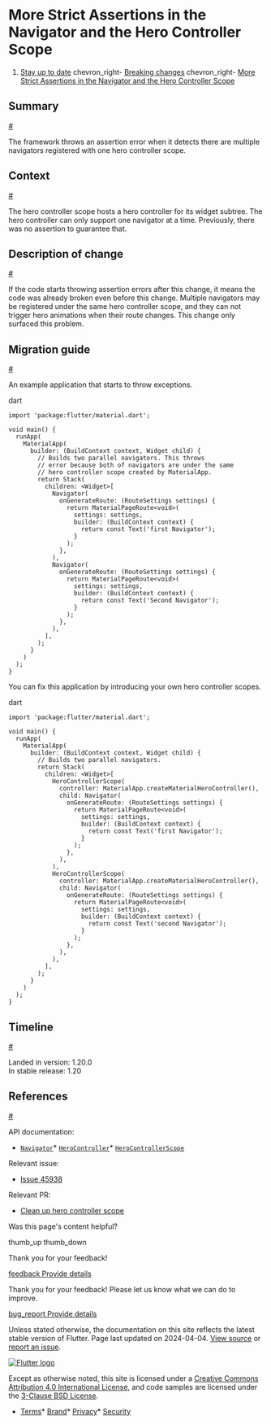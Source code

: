 More Strict Assertions in the Navigator and the Hero Controller Scope
=====================================================================

1. [Stay up to date](/release) chevron\_right- [Breaking changes](/release/breaking-changes) chevron\_right- [More Strict Assertions in the Navigator and the Hero Controller Scope](/release/breaking-changes/hero-controller-scope)

Summary
-------

[#](#summary)

The framework throws an assertion error when it detects there are multiple navigators registered with one hero controller scope.

Context
-------

[#](#context)

The hero controller scope hosts a hero controller for its widget subtree. The hero controller can only support one navigator at a time. Previously, there was no assertion to guarantee that.

Description of change
---------------------

[#](#description-of-change)

If the code starts throwing assertion errors after this change, it means the code was already broken even before this change. Multiple navigators may be registered under the same hero controller scope, and they can not trigger hero animations when their route changes. This change only surfaced this problem.

Migration guide
---------------

[#](#migration-guide)

An example application that starts to throw exceptions.

dart

```
import 'package:flutter/material.dart';

void main() {
  runApp(
    MaterialApp(
      builder: (BuildContext context, Widget child) {
        // Builds two parallel navigators. This throws
        // error because both of navigators are under the same
        // hero controller scope created by MaterialApp.
        return Stack(
          children: <Widget>[
            Navigator(
              onGenerateRoute: (RouteSettings settings) {
                return MaterialPageRoute<void>(
                  settings: settings,
                  builder: (BuildContext context) {
                    return const Text('first Navigator');
                  }
                );
              },
            ),
            Navigator(
              onGenerateRoute: (RouteSettings settings) {
                return MaterialPageRoute<void>(
                  settings: settings,
                  builder: (BuildContext context) {
                    return const Text('Second Navigator');
                  }
                );
              },
            ),
          ],
        );
      }
    )
  );
}
```

You can fix this application by introducing your own hero controller scopes.

dart

```
import 'package:flutter/material.dart';

void main() {
  runApp(
    MaterialApp(
      builder: (BuildContext context, Widget child) {
        // Builds two parallel navigators.
        return Stack(
          children: <Widget>[
            HeroControllerScope(
              controller: MaterialApp.createMaterialHeroController(),
              child: Navigator(
                onGenerateRoute: (RouteSettings settings) {
                  return MaterialPageRoute<void>(
                    settings: settings,
                    builder: (BuildContext context) {
                      return const Text('first Navigator');
                    }
                  );
                },
              ),
            ),
            HeroControllerScope(
              controller: MaterialApp.createMaterialHeroController(),
              child: Navigator(
                onGenerateRoute: (RouteSettings settings) {
                  return MaterialPageRoute<void>(
                    settings: settings,
                    builder: (BuildContext context) {
                      return const Text('second Navigator');
                    }
                  );
                },
              ),
            ),
          ],
        );
      }
    )
  );
}
```

Timeline
--------

[#](#timeline)

Landed in version: 1.20.0  
 In stable release: 1.20

References
----------

[#](#references)

API documentation:

* [`Navigator`](https://api.flutter.dev/flutter/widgets/Navigator-class.html)* [`HeroController`](https://api.flutter.dev/flutter/widgets/HeroController-class.html)* [`HeroControllerScope`](https://api.flutter.dev/flutter/widgets/HeroControllerScope-class.html)

Relevant issue:

* [Issue 45938](https://github.com/flutter/flutter/issues/45938)

Relevant PR:

* [Clean up hero controller scope](https://github.com/flutter/flutter/pull/60655)

Was this page's content helpful?

thumb\_up thumb\_down

Thank you for your feedback!

 [feedback Provide details](https://github.com/flutter/website/issues/new?template=1_page_issue.yml&&page-url=https://docs.flutter.dev/release/breaking-changes/hero-controller-scope/&page-source=https://github.com/flutter/website/tree/main/src/content/release/breaking-changes/hero-controller-scope.md)

Thank you for your feedback! Please let us know what we can do to improve.

 [bug\_report Provide details](https://github.com/flutter/website/issues/new?template=1_page_issue.yml&&page-url=https://docs.flutter.dev/release/breaking-changes/hero-controller-scope/&page-source=https://github.com/flutter/website/tree/main/src/content/release/breaking-changes/hero-controller-scope.md)

Unless stated otherwise, the documentation on this site reflects the latest stable version of Flutter. Page last updated on 2024-04-04. [View source](https://github.com/flutter/website/tree/main/src/content/release/breaking-changes/hero-controller-scope.md) or [report an issue](https://github.com/flutter/website/issues/new?template=1_page_issue.yml&&page-url=https://docs.flutter.dev/release/breaking-changes/hero-controller-scope/&page-source=https://github.com/flutter/website/tree/main/src/content/release/breaking-changes/hero-controller-scope.md "Report an issue with this page").

[![Flutter logo](/assets/images/branding/flutter/logo+text/horizontal/white.svg)](https://flutter.dev)

Except as otherwise noted, this site is licensed under a [Creative Commons Attribution 4.0 International License](https://creativecommons.org/licenses/by/4.0/), and code samples are licensed under the [3-Clause BSD License](https://opensource.org/licenses/BSD-3-Clause).

* [Terms](/tos "Terms of use")* [Brand](/brand "Brand usage guidelines")* [Privacy](https://policies.google.com/privacy "Privacy policy")* [Security](/security "Security philosophy and practices")

   